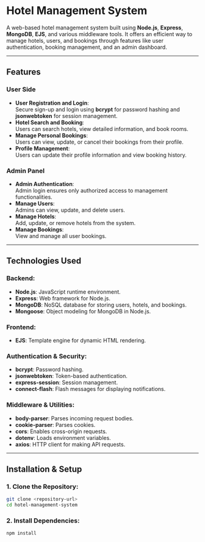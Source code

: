 # Hotel Management System

A web-based hotel management system built using **Node.js**, **Express**, **MongoDB**, **EJS**, and various middleware tools. It offers an efficient way to manage hotels, users, and bookings through features like user authentication, booking management, and an admin dashboard.

---

## Features

### User Side
- **User Registration and Login**:  
  Secure sign-up and login using **bcrypt** for password hashing and **jsonwebtoken** for session management.
- **Hotel Search and Booking**:  
  Users can search hotels, view detailed information, and book rooms.
- **Manage Personal Bookings**:  
  Users can view, update, or cancel their bookings from their profile.
- **Profile Management**:  
  Users can update their profile information and view booking history.

### Admin Panel
- **Admin Authentication**:  
  Admin login ensures only authorized access to management functionalities.
- **Manage Users**:  
  Admins can view, update, and delete users.
- **Manage Hotels**:  
  Add, update, or remove hotels from the system.
- **Manage Bookings**:  
  View and manage all user bookings.

---

## Technologies Used

### Backend:
- **Node.js**: JavaScript runtime environment.
- **Express**: Web framework for Node.js.
- **MongoDB**: NoSQL database for storing users, hotels, and bookings.
- **Mongoose**: Object modeling for MongoDB in Node.js.

### Frontend:
- **EJS**: Template engine for dynamic HTML rendering.

### Authentication & Security:
- **bcrypt**: Password hashing.
- **jsonwebtoken**: Token-based authentication.
- **express-session**: Session management.
- **connect-flash**: Flash messages for displaying notifications.

### Middleware & Utilities:
- **body-parser**: Parses incoming request bodies.
- **cookie-parser**: Parses cookies.
- **cors**: Enables cross-origin requests.
- **dotenv**: Loads environment variables.
- **axios**: HTTP client for making API requests.

---

## Installation & Setup

### 1. Clone the Repository:
```bash
git clone <repository-url>
cd hotel-management-system
```
### 2. Install Dependencies:
```bash
npm install
```

